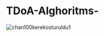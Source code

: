 # TDoA-Alghoritms-

![chan100kerekosturuldu1](https://user-images.githubusercontent.com/110200657/230389420-ae5e68db-764d-4041-a25c-e26ea041cb34.png)

